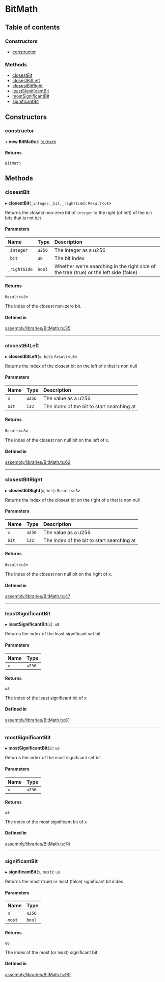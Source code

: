 # BitMath

## Table of contents

### Constructors

- [constructor](BitMath.md#constructor)

### Methods

- [closestBit](BitMath.md#closestbit)
- [closestBitLeft](BitMath.md#closestbitleft)
- [closestBitRight](BitMath.md#closestbitright)
- [leastSignificantBit](BitMath.md#leastsignificantbit)
- [mostSignificantBit](BitMath.md#mostsignificantbit)
- [significantBit](BitMath.md#significantbit)

## Constructors

### constructor

• **new BitMath**(): [`BitMath`](BitMath.md)

#### Returns

[`BitMath`](BitMath.md)

## Methods

### closestBit

▸ **closestBit**(`_integer`, `_bit`, `_rightSide`): `Result`<`u8`\>

Returns the closest non-zero bit of `integer` to the right (of left) of the `bit` bits that is not `bit`

#### Parameters

| Name | Type | Description |
| :------ | :------ | :------ |
| `_integer` | `u256` | The integer as a u256 |
| `_bit` | `u8` | The bit index |
| `_rightSide` | `bool` | Whether we're searching in the right side of the tree (true) or the left side (false) |

#### Returns

`Result`<`u8`\>

The index of the closest non-zero bit.

#### Defined in

[assembly/libraries/BitMath.ts:35](https://github.com/dusaprotocol/v1-core-confidencial/blob/327ce5d/assembly/libraries/BitMath.ts#L35)

___

### closestBitLeft

▸ **closestBitLeft**(`x`, `bit`): `Result`<`u8`\>

Returns the index of the closest bit on the left of x that is non null

#### Parameters

| Name | Type | Description |
| :------ | :------ | :------ |
| `x` | `u256` | The value as a u256 |
| `bit` | `i32` | The index of the bit to start searching at |

#### Returns

`Result`<`u8`\>

The index of the closest non null bit on the left of x.

#### Defined in

[assembly/libraries/BitMath.ts:62](https://github.com/dusaprotocol/v1-core-confidencial/blob/327ce5d/assembly/libraries/BitMath.ts#L62)

___

### closestBitRight

▸ **closestBitRight**(`x`, `bit`): `Result`<`u8`\>

Returns the index of the closest bit on the right of x that is non null

#### Parameters

| Name | Type | Description |
| :------ | :------ | :------ |
| `x` | `u256` | The value as a u256 |
| `bit` | `i32` | The index of the bit to start searching at |

#### Returns

`Result`<`u8`\>

The index of the closest non null bit on the right of x.

#### Defined in

[assembly/libraries/BitMath.ts:47](https://github.com/dusaprotocol/v1-core-confidencial/blob/327ce5d/assembly/libraries/BitMath.ts#L47)

___

### leastSignificantBit

▸ **leastSignificantBit**(`x`): `u8`

Returns the index of the least significant set bit

#### Parameters

| Name | Type |
| :------ | :------ |
| `x` | `u256` |

#### Returns

`u8`

The index of the least significant bit of x

#### Defined in

[assembly/libraries/BitMath.ts:81](https://github.com/dusaprotocol/v1-core-confidencial/blob/327ce5d/assembly/libraries/BitMath.ts#L81)

___

### mostSignificantBit

▸ **mostSignificantBit**(`x`): `u8`

Returns the index of the most significant set bit

#### Parameters

| Name | Type |
| :------ | :------ |
| `x` | `u256` |

#### Returns

`u8`

The index of the most significant bit of x

#### Defined in

[assembly/libraries/BitMath.ts:74](https://github.com/dusaprotocol/v1-core-confidencial/blob/327ce5d/assembly/libraries/BitMath.ts#L74)

___

### significantBit

▸ **significantBit**(`x`, `most`): `u8`

Returns the most (true) or least (false) significant bit index

#### Parameters

| Name | Type |
| :------ | :------ |
| `x` | `u256` |
| `most` | `bool` |

#### Returns

`u8`

The index of the most (or least) significant bit

#### Defined in

[assembly/libraries/BitMath.ts:90](https://github.com/dusaprotocol/v1-core-confidencial/blob/327ce5d/assembly/libraries/BitMath.ts#L90)
